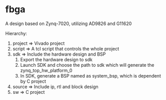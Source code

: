 # fbga
A design based on Zynq-7020, utilizing AD9826 and G11620

Hierarchy:
1. project => Vivado project
2. script => A tcl script that controls the whole project
3. sdk => Include the hardware design and BSP
    1. Export the hardware design to sdk
    2. Launch SDK and choose the path to sdk which will generate the zynq_top_hw_platform_0
    3. In SDK, generate a BSP named as system_bsp, which is dependent by C project
 4. source => Include ip, rtl and block design
 5. sw => C project
